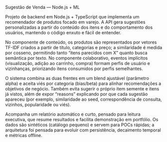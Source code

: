Sugestão de Venda — Node.js + ML

Projeto de backend em Node.js + TypeScript que implementa um recomendador de produtos focado em varejo. A API gera sugestões personalizadas a partir do conteúdo dos itens e do comportamento dos usuários, mantendo o código enxuto e fácil de entender.

No componente de conteúdo, os produtos são representados por vetores TF-IDF criados a partir de título, categorias e preço; a similaridade é medida por cosseno, permitindo tanto “itens parecidos com X” quanto busca semântica por texto. No componente colaborativo, eventos implícitos (visualização, adição ao carrinho, compra) formam perfis de usuário e vizinhanças, priorizando itens consumidos por perfis semelhantes.

O sistema combina as duas frentes em um blend ajustável (parâmetro alpha) e aceita viés por categoria (bias/beta) para alinhar recomendações a objetivos de negócio. Também evita sugerir o próprio item semente e itens já vistos, além de expor “reasons” explicando por que cada sugestão apareceu (por exemplo, similaridade ao seed, correspondência de consulta, vizinhos, popularidade ou viés).

Acompanha um relatório automático e curto, pensado para leitura executiva, que resume resultados e facilita demonstração em portfólio. Os dados são sintéticos (catálogo pequeno) e servem para POCs rápidas; a arquitetura foi pensada para evoluir com persistência, decaimento temporal e métricas offline.
